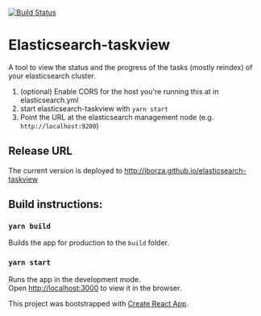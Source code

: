 [![Build Status](https://travis-ci.org/jborza/elasticsearch-taskview.svg?branch=master)](https://travis-ci.org/jborza/elasticsearch-taskview)

# Elasticsearch-taskview

A tool to view the status and the progress of the tasks (mostly reindex) of your elasticsearch cluster.

1. (optional) Enable CORS for the host you're running this at in elasticsearch.yml
2. start elasticsearch-taskview with `yarn start`
3. Point the URL at the elasticsearch management node (e.g. `http://localhost:9200`)

## Release URL

The current version is deployed to http://jborza.github.io/elasticsearch-taskview

## Build instructions:

### `yarn build` 

Builds the app for production to the `build` folder.<br />

### `yarn start`

Runs the app in the development mode.<br />
Open [http://localhost:3000](http://localhost:3000) to view it in the browser.

This project was bootstrapped with [Create React App](https://github.com/facebook/create-react-app).

